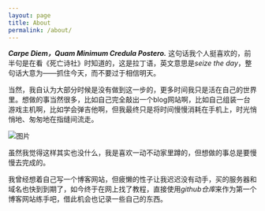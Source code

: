 ```yaml
---
layout: page
title: About
permalink: /about/
---
```


***Carpe Diem，Quam Minimum Credula Postero.***
这句话我个人挺喜欢的，前半句是在看《死亡诗社》时知道的，这是拉丁语，英文意思是*seize the day*，整句话大意为——抓住今天，而不要过于相信明天。

当然，我自认为大部分时候是没有做到这一步的，更多时间我只是活在自己的世界里。想做的事当然很多，比如自己完全敲出一个blog网站啊，比如自己组装一台游戏主机啊，比如学会弹吉他啊，但我最终只是将时间慢慢消耗在手机上，时光悄悄地、匆匆地在指缝间流走。

![图片](../public/img/NotWasteTime.png "笑")

虽然我觉得这样其实也没什么，我是喜欢一动不动家里蹲的，但想做的事总是要慢慢去完成的。

我曾经想着自己写一个博客网站，但疲懒的性子让我迟迟没有动手，买的服务器和域名也快到到期了，如今终于在网上找了教程，直接使用*github仓库*来作为第一个博客网站练手吧，借此机会也记录一些自己的东西。
